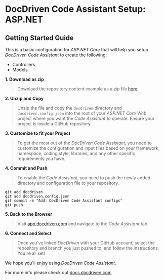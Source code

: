 # DocDriven Code Assistant Setup: ASP.NET

## Getting Started Guide

This is a basic configuration for *ASP.NET Core* that will help you setup *DocDriven Code Assistant* to create the following:

- Controllers
- Models

**1. Download as zip**

>Download the repository content example as a zip file [here](https://github.com/docdrivencom/code-assistant-setup-dotnet/archive/refs/heads/main.zip).


**2. Unzip and Copy**

>Unzip the file and copy the `docdriven` directory and `docdriven.config.json` into the root of your *ASP.NET Core Web* project where you want the *Code Assistant* to operate. Ensure your project is inside a GitHub repository.

**3. Customize to fit your Project**

>To get the most out of the *DocDriven Code Assistant*, you need to customize the configuration and input files based on your framework, namespace, coding style, libraries, and any other specific requirements you have. 


**4. Commit and Push**

>To enable the *Code Assistant*, you need to push the newly added directory and configuration file to your repository.

```shell
git add docdriven
git add docdriven.config.json
git commit -m "Add: DocDriven Code Assistant configs"
git push
```


**5. Back to the Browser**

>Visit [app.docdriven.com](https://app.docdriven.com) and navigate to the *Code Assistant* tab.


**6. Connect and Select**

>Once you've linked *DocDriven* with your GitHub account, select the repository and branch you just pushed to, and follow the instructions. You're all set!


We hope you'll enjoy using *DocDriven Code Assistant*.

For more info please check out [docs.docdriven.com](https://docs.docdriven.com/)